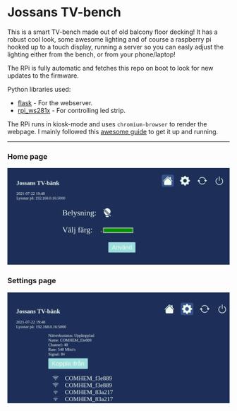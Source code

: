 # Jossans TV-bench

This is a smart TV-bench made out of old balcony floor decking!
It has a robust cool look, some awesome lighting and of course a raspberry pi
hooked up to a touch display, running a server so you can easly adjust the lighting
either from the bench, or from your phone/laptop!

The RPi is fully automatic and fetches this repo on boot to look for new
updates to the firmware.

Python libraries used:
- [flask](https://flask.palletsprojects.com/en/2.0.x/) - For the webserver.
- [rpi_ws281x](https://github.com/jgarff/rpi_ws281x) - For controlling led strip.

The RPi runs in kiosk-mode and uses `chromium-browser` to render the webpage.
I mainly followed this [awesome guide](https://pimylifeup.com/raspberry-pi-kiosk/)
to get it up and running.

---

### Home page
![Home page](images/home.png)

### Settings page
![Settings page](images/settings.png)